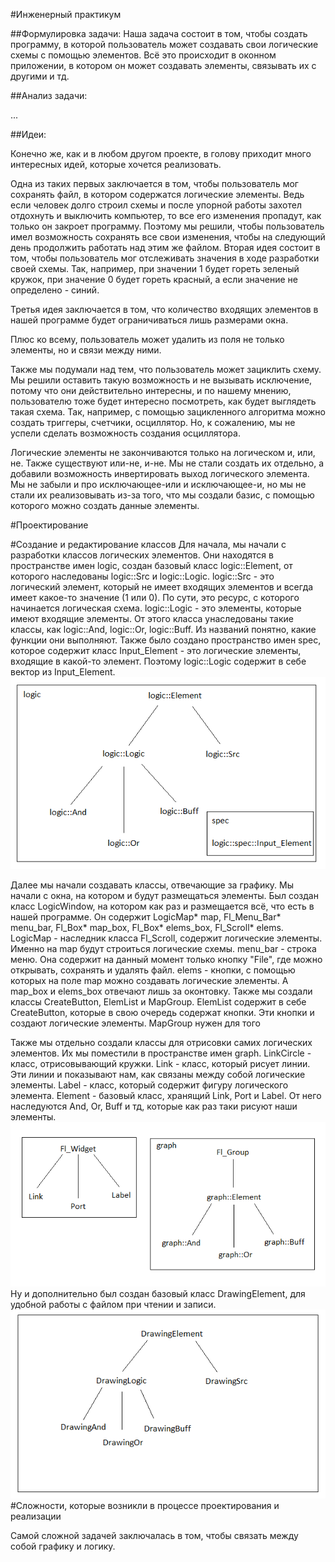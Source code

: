 #Инженерный практикум

##Формулировка задачи:
Наша задача состоит в том, чтобы создать программу, в которой пользователь может создавать свои логические схемы с помощью элементов. Всё это происходит в оконном приложении, в котором он может создавать элементы, связывать их с другими и тд.

##Анализ задачи:

...

##Идеи:

Конечно же, как и в любом другом проекте, в голову приходит много интересных идей, которые хочется реализовать.

Одна из таких первых заключается в том, чтобы пользователь мог сохранять файл, в котором содержатся логические элементы. Ведь если человек долго строил схемы и после упорной работы захотел отдохнуть и выключить компьютер, то все его изменения пропадут, как только он закроет программу. Поэтому мы решили, чтобы пользователь имел возможность сохранять все свои изменения, чтобы на следующий день продолжить работать над этим же файлом.
Вторая идея состоит в том, чтобы пользователь мог отслеживать значения в ходе разработки своей схемы. Так, например, при значении 1 будет гореть зеленый кружок, при значение 0 будет гореть красный, а если значение не определено - синий.

Третья идея заключается в том, что количество входящих элементов в нашей программе будет ограничиваться лишь размерами окна.

Плюс ко всему, пользователь может удалить из поля не только элементы, но и связи между ними.

Также мы подумали над тем, что пользователь может зациклить схему. Мы решили оставить такую возможность и не вызывать исключение, потому что они действительно интересны, и по нашему мнению, пользователю тоже будет интересно посмотреть, как будет выглядеть такая схема. Так, например, с помощью зацикленного алгоритма можно создать триггеры, счетчики, осциллятор. Но, к сожалению, мы не успели сделать возможность создания осциллятора.

Логические элементы не закончиваются только на логическом и, или, не. Также существуют или-не, и-не. Мы не стали создать их отдельно, а добавили возможность инвертировать выход логического элемента. Мы не забыли и про исключающее-или и исключающее-и, но мы не стали их реализовывать из-за того, что мы создали базис, с помощью которого можно создать данные элементы.

#Проектирование

#Создание и редактирование классов
Для начала, мы начали с разработки классов логических элементов. Они находятся в пространстве имен logic, создан базовый класс logic::Element, от которого наследованы logic::Src и logic::Logic. logic::Src - это логический элемент, который не имеет входящих элементов и всегда имеет какое-то значение (1 или 0). По сути, это ресурс, с которого начинается логическая схема. logic::Logic - это элементы, которые имеют входящие элементы. От этого класса унаследованы такие классы, как logic::And, logic::Or, logic::Buff. Из названий понятно, какие функции они выполняют. Также было создано пространство имен spec, которое содержит класс Input_Element - это логические элементы, входящие в какой-то элемент. Поэтому logic::Logic содержит в себе вектор из Input_Element.
![Alt text](image-1.png)

Далее мы начали создавать классы, отвечающие за графику. Мы начали с окна, на котором и будут размещаться элементы. Был создан класс LogicWindow, на котором как раз и размещается всё, что есть в нашей программе. Он содержит LogicMap* map, Fl_Menu_Bar* menu_bar, Fl_Box* map_box, Fl_Box* elems_box, Fl_Scroll* elems. LogicMap - наследник класса Fl_Sсroll, содержит логические элементы. Именно на map будут строиться логические схемы. menu_bar - строка меню. Она содержит на данный момент только кнопку "File", где можно открывать, сохранять и удалять файл. elems - кнопки, с помощью которых на поле map можно создавать логические элементы. А map_box и elems_box отвечают лишь за оконтовку. Также мы создали классы CreateButton, ElemList и MapGroup. ElemList содержит в себе CreateButton, которые в свою очередь содержат кнопки. Эти кнопки и создают логические элементы. MapGroup нужен для того

Также мы отдельно создали классы для отрисовки самих логических элементов. Их мы поместили в пространстве имен graph. LinkCircle - класс, отрисовывающий кружки. Link - класс, который рисует линии. Эти линии и показывают нам, как связаны между собой логические элементы. Label - класс, который содержит фигуру логического элемента. Element - базовый класс, хранящий Link, Port и Label. От него наследуются And, Or, Buff и тд, которые как раз таки рисуют наши элементы.
![Alt text](image-3.png)
Ну и дополнительно был создан базовый класс DrawingElement, для удобной работы с файлом при чтении и записи.
![Alt text](image-2.png)
#Сложности, которые возникли в процессе проектирования и реализации

Самой сложной задачей заключалась в том, чтобы связать между собой графику и логику. 